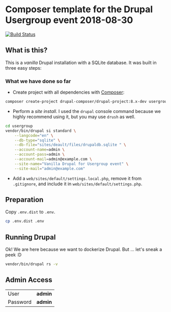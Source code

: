 # Composer template for the Drupal Usergroup event 2018-08-30

[![Build Status](https://travis-ci.org/jensschulze/usergroup.svg?branch=master)](https://travis-ci.org/jensschulze/usergroup)

## What is this?
This is a _vanilla_ Drupal installation with a SQLite database. It was built in three easy steps:

### What we have done so far

* Create project with all dependencies with [Composer](https://getcomposer.org/):
```bash
composer create-project drupal-composer/drupal-project:8.x-dev usergroup --stability dev --no-interaction
```

* Perform a _site install_. I used the `drupal` console command because we highly recommend using it, but you may use `drush` as well. 
```bash
cd usergroup
vendor/bin/drupal si standard \
    --langcode="en" \
    --db-type="sqlite" \
    --db-file="sites/deault/files/drupaldb.sqlite " \
    --account-name=admin \
    --account-pass=admin \
    --account-mail=admin@example.com \
    --site-name="Vanilla Drupal for Usergroup event" \
    --site-mail="admin@example.com"
```

* Add a `web/sites/default/settings.local.php`, remove it from `.gitignore`, and include it in `web/sites/default/settings.php`.

## Preparation
Copy `.env.dist` to `.env`.
```bash
cp .env.dist .env
```

## Running Drupal
Ok! We are here because we want to dockerize Drupal. But … let's sneak a peek :D
```bash
vendor/bin/drupal rs -v
```  

## Admin Access
|      |           |
|------|-----------|
| User | **admin** |
| Password | **admin** |
 